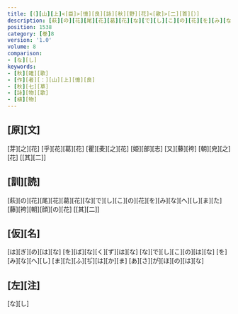 ```yaml
---
title: [（][山][上]<[臣]>[憶][良][詠][秋][野][花]<[歌]>[二][首][）]
description: [萩][の][花][尾][花][葛][花][な][で][し][こ][の][花][を][み][な][へ][し][ま][た][藤][袴][朝][顔][の][花] [[其][二]]
position: 1538
category: [巻]8
version: '1.0'
volume: 8
comparison:
- [な][し]
keywords:
- [秋][雑][歌]
- [作][者][：][山][上][憶][良]
- [秋][七][草]
- [詠][物][歌]
- [植][物]
---
```


## [原][文]

[芽][之][花] [乎][花][葛][花] [瞿][麦][之][花] [姫][部][志] [又][藤][袴] [朝][皃][之][花] [[其][二]]

## [訓][読]

[萩][の][花][尾][花][葛][花][な][で][し][こ][の][花][を][み][な][へ][し][ま][た][藤][袴][朝][顔][の][花] [[其][二]]

## [仮][名]

[は][ぎ][の][は][な] [を][ば][な][く][ず][は][な] [な][で][し][こ][の][は][な] [を][み][な][へ][し] [ま][た][ふ][ぢ][は][か][ま] [あ][さ][が][ほ][の][は][な]

## [左][注]

[な][し]
